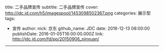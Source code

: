 title: 二手品牌宣传
subtitle: 二手品牌宣传
cover: http://jdc.jd.com/h5/imagespool/1453098502367.png
categories: 展示型
tags:
  - 宣传
author:
  nick: 京东
  github_name: JDC
date: 2016-12-13 08:00:00
publishDate: 2016-01-05T16:00:00.000Z
link: http://jdc.jd.com/fd/pp/20150906_pinxuan/
---
